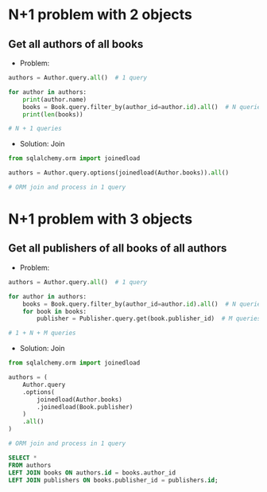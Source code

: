 # N+1 problem with 2 objects
## Get all authors of all books
- Problem:
```python
authors = Author.query.all()  # 1 query

for author in authors:
    print(author.name)
    books = Book.query.filter_by(author_id=author.id).all()  # N queries
    print(len(books))

# N + 1 queries
```
- Solution: Join
```python
from sqlalchemy.orm import joinedload

authors = Author.query.options(joinedload(Author.books)).all()

# ORM join and process in 1 query
```

# N+1 problem with 3 objects
## Get all publishers of all books of all authors
- Problem:
```python
authors = Author.query.all()  # 1 query

for author in authors:
    books = Book.query.filter_by(author_id=author.id).all()  # N queries
    for book in books:
        publisher = Publisher.query.get(book.publisher_id)  # M queries

# 1 + N + M queries
```
- Solution: Join
```python
from sqlalchemy.orm import joinedload

authors = (
    Author.query
    .options(
        joinedload(Author.books)
        .joinedload(Book.publisher)
    )
    .all()
)

# ORM join and process in 1 query
```
```sql
SELECT * 
FROM authors
LEFT JOIN books ON authors.id = books.author_id
LEFT JOIN publishers ON books.publisher_id = publishers.id;
```

